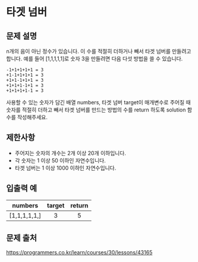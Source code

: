 # 타겟 넘버

## 문제 설명

n개의 음이 아닌 정수가 있습니다. 이 수를 적절히 더하거나 빼서 타겟 넘버를 만들려고 합니다. 예를 들어 [1,1,1,1,1]로 숫자 3을 만들려면 다음 다섯 방법을 쓸 수 있습니다.

```
-1+1+1+1+1 = 3
+1-1+1+1+1 = 3
+1+1-1+1+1 = 3
+1+1+1-1+1 = 3
+1+1+1+1-1 = 3
```
사용할 수 있는 숫자가 담긴 배열 numbers, 타겟 넘버 target이 매개변수로 주어질 때 숫자를 적절히 더하고 빼서 타겟 넘버를 만드는 방법의 수를 return 하도록 solution 함수를 작성해주세요.


## 제한사항
- 주어지는 숫자의 개수는 2개 이상 20개 이하입니다.
- 각 숫자는 1 이상 50 이하인 자연수입니다.
- 타겟 넘버는 1 이상 1000 이하인 자연수입니다.


## 입출력 예
| numbers | target | return |
| :------------: | :---: | :-------: |
| [1,1,1,1,1,]   | 3      | 5        |

## 문제 출처
https://programmers.co.kr/learn/courses/30/lessons/43165